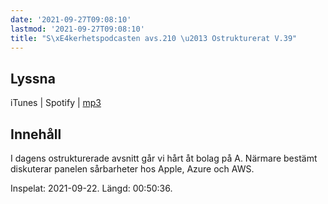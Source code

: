 ```yaml
---
date: '2021-09-27T09:08:10'
lastmod: '2021-09-27T09:08:10'
title: "S\xE4kerhetspodcasten avs.210 \u2013 Ostrukturerat V.39"
---
```

## Lyssna

iTunes \| Spotify \| [mp3](https://traffic.libsyn.com/secure/sakerhetspodcasten/2021-09-22_Sakerhetspodcasten_Ostrukt.mp3)

## Innehåll

I dagens ostrukturerade avsnitt går vi hårt åt bolag på A. Närmare bestämt diskuterar
panelen sårbarheter hos Apple, Azure och AWS.

Inspelat: 2021-09-22. Längd: 00:50:36.

